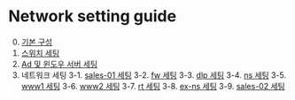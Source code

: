 # Network setting guide
0. [기본 구성](default-setting.md)
1. [스위치 세팅](switch-setting.md)
2. [Ad 및 윈도우 서버 세팅](window-server-setting.md)
3. 네트워크 세팅
3-1. [sales-01 세팅](sales-01.md)
3-2. [fw 세팅](fw.md)
3-3. [dlp 세팅](dlp.md)
3-4. [ns 세팅](ns.md)
3-5. [www1 세팅](www1.md)
3-6. [www2 세팅](www2.md)
3-7. [rt 세팅](rt.md)
3-8. [ex-ns 세팅](ex-ns.md)
3-9. [sales-02 세팅](sales-02.md)
